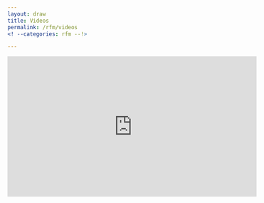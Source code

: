 ```yaml
---
layout: draw
title: Videos
permalink: /rfm/videos 
<! --categories: rfm --!> 

---
```



<iframe width="560" height="315" src="https://www.youtube.com/embed/D0ItfMFcNNk" frameborder="0" allow="accelerometer; autoplay; encrypted-media; gyroscope; picture-in-picture" allowfullscreen></iframe>
